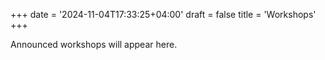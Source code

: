 +++
date = '2024-11-04T17:33:25+04:00'
draft = false
title = 'Workshops'
+++

Announced workshops will appear here.